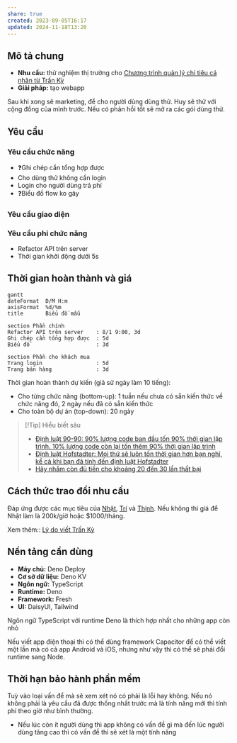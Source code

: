 ```yaml
---
share: true
created: 2023-09-05T16:17
updated: 2024-11-18T13:20
---
```

## Mô tả chung
- **Nhu cầu:** thử nghiệm thị trường cho [Chương trình quản lý chi tiêu cá nhân từ Trấn Kỳ](../../../../%F0%9F%93%9CT%C3%A0i%20nguy%C3%AAn/Ch%C6%B0%C6%A1ng%20tr%C3%ACnh%20qu%E1%BA%A3n%20l%C3%BD%20ti%E1%BB%81n/5%20T%C3%AAn%20ch%C6%B0%C6%A1ng%20tr%C3%ACnh/App%20qu%E1%BA%A3n%20l%C3%BD%20chi%20ti%C3%AAu/Ch%C6%B0%C6%A1ng%20tr%C3%ACnh%20qu%E1%BA%A3n%20l%C3%BD%20chi%20ti%C3%AAu%20c%C3%A1%20nh%C3%A2n%20t%E1%BB%AB%20Tr%E1%BA%A5n%20K%E1%BB%B3.md)
- **Giải pháp:** tạo webapp 

Sau khi xong sẽ marketing, để cho người dùng dùng thử. Huy sẽ thử với cộng đồng của mình trước. Nếu có phản hồi tốt sẽ mở ra các gói dùng thử.

## Yêu cầu
### Yêu cầu chức năng
- ❓Ghi chép cần tổng hợp được
- Cho dùng thử không cần login
- Login cho người dùng trả phí
- ❓Biểu đồ flow ko gãy

### Yêu cầu giao diện 

### Yêu cầu phi chức năng
- Refactor API trên server
- Thời gian khởi động dưới 5s

## Thời gian hoàn thành và giá
```mermaid
gantt
dateFormat  D/M H:m
axisFormat  %d/%m
title       Biểu đồ mẫu

section Phần chính
Refactor API trên server    : 8/1 9:00, 3d
Ghi chép cần tổng hợp được  : 5d 
Biểu đồ                     : 3d

section Phần cho khách mua
Trang login                 : 5d 
Trang bán hàng              : 3d
```
Thời gian hoàn thành dự kiến (giả sử ngày làm 10 tiếng): 
- Cho từng chức năng (bottom-up): 1 tuần nếu chưa có sẵn kiến thức về chức năng đó, 2 ngày nếu đã có sẵn kiến thức
- Cho toàn bộ dự án (top-down): 20 ngày

> [!Tip] Hiểu biết sâu
> - [Định luật 90-90: 90% lượng code ban đầu tốn 90% thời gian lập trình. 10% lượng code còn lại tốn thêm 90% thời gian lập trình]() 
> - [Định luật Hofstadter: Mọi thứ sẽ luôn tốn thời gian hơn bạn nghĩ, kể cả khi bạn đã tính đến định luật Hofstadter]()
> - [Hãy nhắm còn đủ tiền cho khoảng 20 đến 30 lần thất bại]()
 
## Cách thức trao đổi nhu cầu
Đáp ứng được các mục tiêu của [Nhật](../C%C5%A9/4%20Th%C3%A0nh%20ph%E1%BA%A9m/%C4%90%E1%BB%99i%20ng%C5%A9/Nh%E1%BA%ADt.md), [Trí](../../../Gi%C3%BAp%20nhau%20tho%C3%A1t%20n%E1%BB%A3/Kendy/Kendy%20c%E1%BA%A7n%20g%C3%AC.md) và [Thịnh](../C%C5%A9/4%20Th%C3%A0nh%20ph%E1%BA%A9m/%C4%90%E1%BB%99i%20ng%C5%A9/Th%E1%BB%8Bnh.md). Nếu không thì giá để Nhật làm là 200k/giờ hoặc $1000/tháng.

Xem thêm:: [Lý do viết Trấn Kỳ](../C%C5%A9/9%20Blog/L%C3%BD%20do%20vi%E1%BA%BFt%20Tr%E1%BA%A5n%20K%E1%BB%B3.md)

## Nền tảng cần dùng
- **Máy chủ:** Deno Deploy
- **Cơ sở dữ liệu:** Deno KV
- **Ngôn ngữ:** TypeScript
- **Runtime:** Deno
- **Framework:** Fresh
- **UI:** DaisyUI, Tailwind 

Ngôn ngữ TypeScript với runtime Deno là thích hợp nhất cho những app còn nhỏ

Nếu viết app điện thoại thì có thể dùng framework Capacitor để có thể viết một lần mà có cả app Android và iOS, nhưng như vậy thì có thể sẽ phải đổi runtime sang Node. 

## Thời hạn bảo hành phần mềm
Tuỳ vào loại vấn đề mà sẽ xem xét nó có phải là lỗi hay không. Nếu nó không phải là yêu cầu đã được thống nhất trước mà là tính năng mới thì tính phí theo giờ như bình thường.
- Nếu lúc còn ít người dùng thì app không có vấn đề gì mà đến lúc người dùng tăng cao thì có vấn đề thì sẽ xét là một tính năng